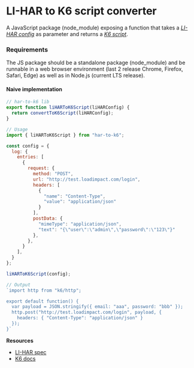# LI-HAR to K6 script converter
A JavaScript package (node_module) exposing a function that takes a [_LI-HAR config_](li-har.spec.md) as parameter and returns a [_K6 script_](https://docs.k6.io/docs).  

### Requirements
The JS package should be a standalone package (node_module) and be runnable in a web browser environment (last 2 release Chrome, Firefox, Safari, Edge) as well as in Node.js (current LTS release).


#### Naive implementation
```javascript
// har-to-k6 lib
export function liHARToK6Script(liHARConfig) {
  return convertToK6Script(liHARConfig);
}
```

```javascript
// Usage
import { liHARToK6Script } from "har-to-k6";

const config = {
  log: {
    entries: [
      {
        request: {
          method: "POST",
          url: "http://test.loadimpact.com/login",
          headers: [
            {
              "name": "Content-Type",
              "value": "application/json"
            }
          ],
          postData: {
            "mimeType": "application/json",
            "text": "{\"user\":\"admin\",\"password\":\"123\"}"
          },
        },
      }
    ],
  }
};

liHARToK6Script(config);

// Output
`import http from "k6/http";

export default function() {
  var payload = JSON.stringify({ email: "aaa", password: "bbb" });
  http.post("http://test.loadimpact.com/login", payload, {
    headers: { "Content-Type": "application/json" }
  });
}`
```

__Resources__ 
- [LI-HAR spec](li-har.spec.md)  
- [K6 docs](https://docs.k6.io/docs)
